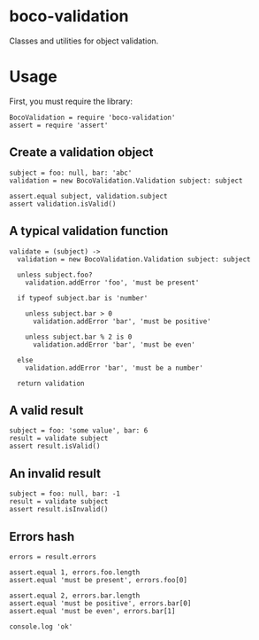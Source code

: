 # boco-validation

Classes and utilities for object validation.

# Usage

First, you must require the library:

    BocoValidation = require 'boco-validation'
    assert = require 'assert'

## Create a validation object

    subject = foo: null, bar: 'abc'
    validation = new BocoValidation.Validation subject: subject

    assert.equal subject, validation.subject
    assert validation.isValid()

## A typical validation function

    validate = (subject) ->
      validation = new BocoValidation.Validation subject: subject

      unless subject.foo?
        validation.addError 'foo', 'must be present'

      if typeof subject.bar is 'number'

        unless subject.bar > 0
          validation.addError 'bar', 'must be positive'

        unless subject.bar % 2 is 0
          validation.addError 'bar', 'must be even'

      else
        validation.addError 'bar', 'must be a number'

      return validation


## A valid result

    subject = foo: 'some value', bar: 6
    result = validate subject
    assert result.isValid()

## An invalid result

    subject = foo: null, bar: -1
    result = validate subject
    assert result.isInvalid()

## Errors hash

    errors = result.errors

    assert.equal 1, errors.foo.length
    assert.equal 'must be present', errors.foo[0]

    assert.equal 2, errors.bar.length
    assert.equal 'must be positive', errors.bar[0]
    assert.equal 'must be even', errors.bar[1]

    console.log 'ok'
